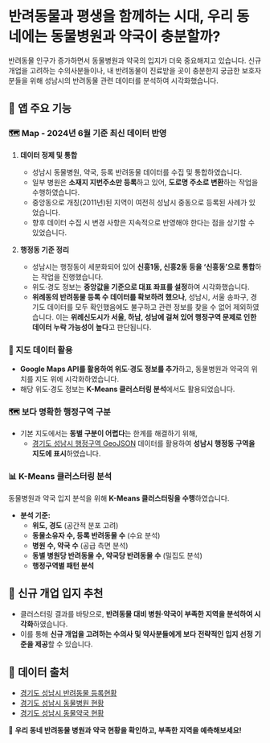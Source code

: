 # 반려동물과 평생을 함께하는 시대, 우리 동네에는 동물병원과 약국이 충분할까?

반려동물 인구가 증가하면서 동물병원과 약국의 입지가 더욱 중요해지고 있습니다. 신규 개업을 고려하는 수의사분들이나, 내 반려동물이 진료받을 곳이 충분한지 궁금한 보호자분들을 위해 성남시의 반려동물 관련 데이터를 분석하여 시각화했습니다. 

## 📌 앱 주요 기능

### 🗺 Map - 2024년 6월 기준 최신 데이터 반영

1. **데이터 정제 및 통합**  
   - 성남시 동물병원, 약국, 등록 반려동물 데이터를 수집 및 통합하였습니다. 
   - 일부 병원은 **소재지 지번주소만 등록**하고 있어, **도로명 주소로 변환**하는 작업을 수행하였습니다.
   - 중앙동으로 개칭(2011년)된 지역이 여전히 성남시 중동으로 등록된 사례가 있었습니다.
   - 향후 데이터 수집 시 변경 사항은 지속적으로 반영해야 한다는 점을 상기할 수 있었습니다.
   
2. **행정동 기준 정리**  
   - 성남시는 행정동이 세분화되어 있어 **신흥1동, 신흥2동 등을 ‘신흥동’으로 통합**하는 작업을 진행했습니다. 
   - 위도·경도 정보는 **중앙값을 기준으로 대표 좌표를 설정**하여 시각화했습니다.
   - **위례동의 반려동물 등록 수 데이터를 확보하려 했으나**, 성남시, 서울 송파구, 경기도 데이터를 모두 확인했음에도 불구하고 관련 정보를 찾을 수 없어 제외하였습니다. 이는 **위례신도시가 서울, 하남, 성남에 걸쳐 있어 행정구역 문제로 인한 데이터 누락 가능성이 높다**고 판단됩니다.

### 📍 지도 데이터 활용

- **Google Maps API를 활용하여 위도·경도 정보를 추가**하고, 동물병원과 약국의 위치를 지도 위에 시각화하였습니다.
- 해당 위도·경도 정보는 **K-Means 클러스터링 분석**에서도 활용되었습니다.

### 🗺 보다 명확한 행정구역 구분

- 기본 지도에서는 **동별 구분이 어렵다**는 한계를 해결하기 위해, 
  - [경기도 성남시 행정구역 GeoJSON](https://github.com/vuski/admdongkor?utm_source=chatgpt.com) 데이터를 활용하여 **성남시 행정동 구역을 지도에 표시**하였습니다.

### 📊 K-Means 클러스터링 분석

동물병원과 약국 입지 분석을 위해 **K-Means 클러스터링을 수행**하였습니다.
- **분석 기준:**
  - **위도, 경도** (공간적 분포 고려)
  - **동물소유자 수, 등록 반려동물 수** (수요 분석)
  - **병원 수, 약국 수** (공급 측면 분석)
  - **동별 병원당 반려동물 수, 약국당 반려동물 수** (밀집도 분석)
  - **행정구역별 패턴 분석**

## 🏥 신규 개업 입지 추천

- 클러스터링 결과를 바탕으로, **반려동물 대비 병원·약국이 부족한 지역을 분석하여 시각화**하였습니다.
- 이를 통해 **신규 개업을 고려하는 수의사 및 약사분들에게 보다 전략적인 입지 선정 기준을 제공**할 수 있습니다.

## 🔗 데이터 출처
- [경기도 성남시 반려동물 등록현황](https://www.data.go.kr/data/15047504/fileData.do)
- [경기도 성남시 동물병원 현황](https://www.data.go.kr/data/15000909/fileData.do)
- [경기도 성남시 동물약국 현황](https://www.data.go.kr/data/15061125/fileData.do)

📍 **우리 동네 반려동물 병원과 약국 현황을 확인하고, 부족한 지역을 예측해보세요!**



